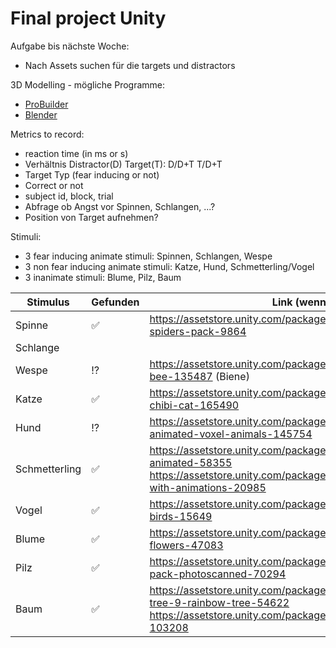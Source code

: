 # Final project Unity

Aufgabe bis nächste Woche:
- Nach Assets suchen für die targets und distractors

3D Modelling - mögliche Programme:
- [ProBuilder](https://docs.unity3d.com/Packages/com.unity.probuilder@4.0/manual/index.html)
- [Blender](https://www.blender.org/)

Metrics to record:
- reaction time (in ms or s)
- Verhältnis Distractor(D) Target(T): D/D+T T/D+T
- Target Typ (fear inducing or not)
- Correct or not
- subject id, block, trial
- Abfrage ob Angst vor Spinnen, Schlangen, ...?
- Position von Target aufnehmen?
 
 Stimuli:
 - 3 fear inducing animate stimuli: Spinnen, Schlangen, Wespe
 - 3 non fear inducing animate stimuli: Katze, Hund, Schmetterling/Vogel
 - 3 inanimate stimuli: Blume, Pilz, Baum
 
 |Stimulus|Gefunden|Link (wenn möglich)|
 |--------|--------|-------------------|
 | Spinne | :white_check_mark: |   https://assetstore.unity.com/packages/3d/characters/animals/animated-spiders-pack-9864  |
 | Schlange |      |                   |
 | Wespe | :interrobang:  |    https://assetstore.unity.com/packages/3d/characters/animals/fantasy-bee-135487 (Biene) |
 | Katze |  :white_check_mark:  |    https://assetstore.unity.com/packages/3d/characters/animals/free-chibi-cat-165490    |
 | Hund |  :interrobang:   |    https://assetstore.unity.com/packages/3d/characters/animals/5-animated-voxel-animals-145754     |
 | Schmetterling | :white_check_mark: |  https://assetstore.unity.com/packages/3d/characters/animals/butterfly-animated-58355  <br />                                            https://assetstore.unity.com/packages/3d/characters/animals/butterfly-with-animations-20985 |
 | Vogel | :white_check_mark:  | https://assetstore.unity.com/packages/3d/characters/animals/living-birds-15649       |
 | Blume | :white_check_mark: |  https://assetstore.unity.com/packages/3d/vegetation/plants/lowpoly-flowers-47083  |
 | Pilz |   :white_check_mark:  |     https://assetstore.unity.com/packages/3d/environments/toadstools-pack-photoscanned-70294   |
 | Baum |  :white_check_mark:   |    https://assetstore.unity.com/packages/3d/vegetation/trees/realistic-tree-9-rainbow-tree-54622 <br />                                   https://assetstore.unity.com/packages/3d/vegetation/trees/free-trees-103208 |

